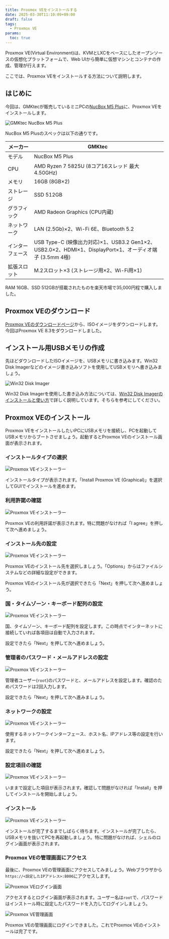 ```yaml
---
title: Proxmox VEをインストールする
date: 2025-03-30T11:10:09+09:00
draft: false
tags:
  - Proxmox VE
params:
  toc: true
---
```


Proxmox VE(Virtual Environment)は、KVMとLXCをベースにしたオープンソースの仮想化プラットフォームで、Web UIから簡単に仮想マシンとコンテナの作成、管理が行えます。

ここでは、Proxmox VEをインストールする方法について説明します。

## はじめに

今回は、GMKtecが販売しているミニPCの[NucBox M5 Plus](https://www.gmktec.com/products/amd-ryzen-7-5825u-mini-pc-nucbox-m5-plus)に、Proxmox VEをインストールします。

![GMKtec NucBox M5 Plus](images/gmktec-nucbox-m5-plus.webp)

NucBox M5 Plusのスペックは以下の通りです。

| メーカー         | GMKtec                                          |
| ---------------- | ----------------------------------------------- |
| モデル           | NucBox M5 Plus                                  |
| CPU              | AMD Ryzen 7 5825U (8コア16スレッド 最大4.50GHz) |
| メモリ           | 16GB (8GB×2)                                   |
| ストレージ       | SSD 512GB                                       |
| グラフィック     | AMD Radeon Graphics (CPU内蔵)                   |
| ネットワーク     | LAN (2.5Gb)×2、Wi-Fi 6E、Bluetooth 5.2         |
| インターフェース | USB Type-C (映像出力対応)×1、USB3.2 Gen1×2、USB2.0×2、HDMI×1、DisplayPort×1、オーディオ端子 (3.5mm 4極) |
| 拡張スロット     | M.2スロット×3 (ストレージ用×2、Wi-Fi用×1)    |

RAM 16GB、SSD 512GBが搭載されたものを楽天市場で35,000円程で購入しました。

## Proxmox VEのダウンロード

[Proxmox VEのダウンロードページ](https://www.proxmox.com/en/downloads/proxmox-virtual-environment/iso)から、ISOイメージをダウンロードします。今回はProxmox VE 8.3をダウンロードしました。

## インストール用USBメモリの作成

先ほどダウンロードしたISOイメージを、USBメモリに書き込みます。Win32 Disk Imagerなどのイメージ書き込みソフトを使用してUSBメモリへ書き込みましょう。

![Win32 Disk Imager](images/win32-disk-imager-proxmox-ve.webp)

Win32 Disk Imagerを使用した書き込み方法については、[Win32 Disk Imagerのインストールと使い方](/blog/install-win32-disk-imager)で詳しく説明しています。そちらを参考にしてください。

## Proxmox VEのインストール

Proxmox VEをインストールしたいPCにUSBメモリを接続し、PCを起動してUSBメモリからブートさせましょう。起動するとProxmox VEのインストール画面が表示されます。

### インストールタイプの選択

![Proxmox VEインストーラー](images/proxmox-ve-installer1.webp)

インストールタイプが表示されます。「Install Proxmox VE (Graphical)」を選択してGUIでインストールを進めます。

### 利用許諾の確認

![Proxmox VEインストーラー](images/proxmox-ve-installer2.webp)

Proxmox VEの利用許諾が表示されます。特に問題がなければ「I agree」を押して次へ進めましょう。

### インストール先の設定

![Proxmox VEインストーラー](images/proxmox-ve-installer3.webp)

Proxmox VEのインストール先を選択しましょう。「Options」からはファイルシステムなどの詳細な設定ができます。

Proxmox VEのインストール先が選択できたら「Next」を押して次へ進めましょう。

### 国・タイムゾーン・キーボード配列の設定

![Proxmox VEインストーラー](images/proxmox-ve-installer4.webp)

国、タイムゾーン、キーボード配列を設定します。この時点でインターネットに接続していれば各項目は自動で入力されます。

設定できたら「Next」を押して次へ進めましょう。

### 管理者のパスワード・メールアドレスの設定

![Proxmox VEインストーラー](images/proxmox-ve-installer5.webp)

管理者ユーザー(`root`)のパスワードと、メールアドレスを設定します。確認のためパスワードは2回入力します。

設定できたら「Next」を押して次へ進みましょう。

### ネットワークの設定

![Proxmox VEインストーラー](images/proxmox-ve-installer6.webp)

使用するネットワークインターフェース、ホスト名、IPアドレス等の設定を行います。

設定できたら「Next」を押して次へ進めましょう。

### 設定項目の確認

![Proxmox VEインストーラー](images/proxmox-ve-installer7.webp)

いままで設定した項目が表示されます。確認して問題がなければ「Install」を押してインストールを開始しましょう。

### インストール

![Proxmox VEインストーラー](images/proxmox-ve-installer8.webp)

インストールが完了するまでしばらく待ちます。インストールが完了したら、USBメモリを抜いてPCを再起動しましょう。特に問題がなければ、シェルのログイン画面が表示されます。

### Proxmox VEの管理画面にアクセス

最後に、Proxmox VEの管理画面にアクセスしてみましょう。Webブラウザから`https://<設定したIPアドレス>:8006`にアクセスします。

![Proxmox VEログイン画面](images/proxmox-ve-web1.webp)

アクセスするとログイン画面が表示されます。ユーザー名は`root`で、パスワードはインストール時に設定したパスワードを入力してログインしましょう。

![Proxmox VE管理画面](images/proxmox-ve-web2.webp)

Proxmox VEの管理画面にログインできました。これでProxmox VEのインストールは完了です。
